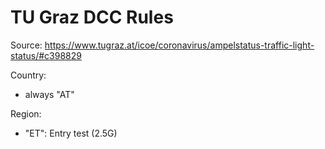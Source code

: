 # TU Graz DCC Rules

Source: https://www.tugraz.at/icoe/coronavirus/ampelstatus-traffic-light-status/#c398829

Country:
* always "AT"

Region:
* "ET": Entry test (2.5G)
